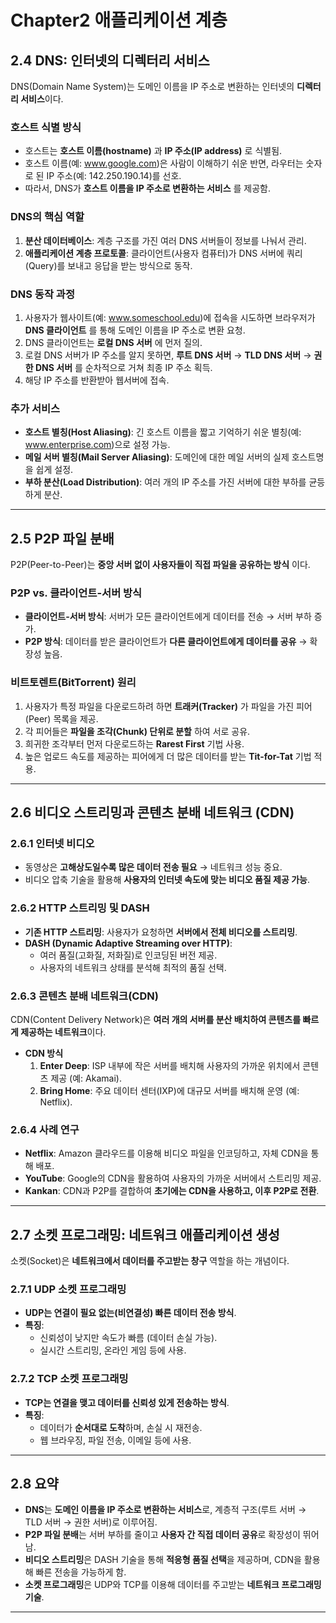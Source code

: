 # Chapter2 애플리케이션 계층

## 2.4 DNS: 인터넷의 디렉터리 서비스

DNS(Domain Name System)는 도메인 이름을 IP 주소로 변환하는 인터넷의 **디렉터리 서비스**이다.

### 호스트 식별 방식

- 호스트는 **호스트 이름(hostname)** 과 **IP 주소(IP address)** 로 식별됨.
- 호스트 이름(예: www.google.com)은 사람이 이해하기 쉬운 반면, 라우터는 숫자로 된 IP 주소(예: 142.250.190.14)를 선호.
- 따라서, DNS가 **호스트 이름을 IP 주소로 변환하는 서비스** 를 제공함.

### DNS의 핵심 역할

1. **분산 데이터베이스**: 계층 구조를 가진 여러 DNS 서버들이 정보를 나눠서 관리.
2. **애플리케이션 계층 프로토콜**: 클라이언트(사용자 컴퓨터)가 DNS 서버에 쿼리(Query)를 보내고 응답을 받는 방식으로 동작.

### DNS 동작 과정

1. 사용자가 웹사이트(예: www.someschool.edu)에 접속을 시도하면 브라우저가 **DNS 클라이언트** 를 통해 도메인 이름을 IP 주소로 변환 요청.
2. DNS 클라이언트는 **로컬 DNS 서버** 에 먼저 질의.
3. 로컬 DNS 서버가 IP 주소를 알지 못하면, **루트 DNS 서버** → **TLD DNS 서버** → **권한 DNS 서버** 를 순차적으로 거쳐 최종 IP 주소 획득.
4. 해당 IP 주소를 반환받아 웹서버에 접속.

### 추가 서비스

- **호스트 별칭(Host Aliasing)**: 긴 호스트 이름을 짧고 기억하기 쉬운 별칭(예: www.enterprise.com)으로 설정 가능.
- **메일 서버 별칭(Mail Server Aliasing)**: 도메인에 대한 메일 서버의 실제 호스트명을 쉽게 설정.
- **부하 분산(Load Distribution)**: 여러 개의 IP 주소를 가진 서버에 대한 부하를 균등하게 분산.

---

## 2.5 P2P 파일 분배

P2P(Peer-to-Peer)는 **중앙 서버 없이 사용자들이 직접 파일을 공유하는 방식** 이다.

### P2P vs. 클라이언트-서버 방식

- **클라이언트-서버 방식**: 서버가 모든 클라이언트에게 데이터를 전송 → 서버 부하 증가.
- **P2P 방식**: 데이터를 받은 클라이언트가 **다른 클라이언트에게 데이터를 공유** → 확장성 높음.

### 비트토렌트(BitTorrent) 원리

1. 사용자가 특정 파일을 다운로드하려 하면 **트래커(Tracker)** 가 파일을 가진 피어(Peer) 목록을 제공.
2. 각 피어들은 **파일을 조각(Chunk) 단위로 분할** 하여 서로 공유.
3. 희귀한 조각부터 먼저 다운로드하는 **Rarest First** 기법 사용.
4. 높은 업로드 속도를 제공하는 피어에게 더 많은 데이터를 받는 **Tit-for-Tat** 기법 적용.

---

## 2.6 비디오 스트리밍과 콘텐츠 분배 네트워크 (CDN)

### 2.6.1 인터넷 비디오

- 동영상은 **고해상도일수록 많은 데이터 전송 필요** → 네트워크 성능 중요.
- 비디오 압축 기술을 활용해 **사용자의 인터넷 속도에 맞는 비디오 품질 제공 가능**.

### 2.6.2 HTTP 스트리밍 및 DASH

- **기존 HTTP 스트리밍**: 사용자가 요청하면 **서버에서 전체 비디오를 스트리밍**.
- **DASH (Dynamic Adaptive Streaming over HTTP)**:
  - 여러 품질(고화질, 저화질)로 인코딩된 버전 제공.
  - 사용자의 네트워크 상태를 분석해 최적의 품질 선택.

### 2.6.3 콘텐츠 분배 네트워크(CDN)

CDN(Content Delivery Network)은 **여러 개의 서버를 분산 배치하여 콘텐츠를 빠르게 제공하는 네트워크**이다.

- **CDN 방식**
  1. **Enter Deep**: ISP 내부에 작은 서버를 배치해 사용자의 가까운 위치에서 콘텐츠 제공 (예: Akamai).
  2. **Bring Home**: 주요 데이터 센터(IXP)에 대규모 서버를 배치해 운영 (예: Netflix).

### 2.6.4 사례 연구

- **Netflix**: Amazon 클라우드를 이용해 비디오 파일을 인코딩하고, 자체 CDN을 통해 배포.
- **YouTube**: Google의 CDN을 활용하여 사용자의 가까운 서버에서 스트리밍 제공.
- **Kankan**: CDN과 P2P를 결합하여 **초기에는 CDN을 사용하고, 이후 P2P로 전환**.

---

## 2.7 소켓 프로그래밍: 네트워크 애플리케이션 생성

소켓(Socket)은 **네트워크에서 데이터를 주고받는 창구** 역할을 하는 개념이다.

### 2.7.1 UDP 소켓 프로그래밍

- **UDP는 연결이 필요 없는(비연결성) 빠른 데이터 전송 방식**.
- **특징**:
  - 신뢰성이 낮지만 속도가 빠름 (데이터 손실 가능).
  - 실시간 스트리밍, 온라인 게임 등에 사용.

### 2.7.2 TCP 소켓 프로그래밍

- **TCP는 연결을 맺고 데이터를 신뢰성 있게 전송하는 방식**.
- **특징**:
  - 데이터가 **순서대로 도착**하며, 손실 시 재전송.
  - 웹 브라우징, 파일 전송, 이메일 등에 사용.

---

## 2.8 요약

- **DNS**는 **도메인 이름을 IP 주소로 변환하는 서비스**로, 계층적 구조(루트 서버 → TLD 서버 → 권한 서버)로 이루어짐.
- **P2P 파일 분배**는 서버 부하를 줄이고 **사용자 간 직접 데이터 공유**로 확장성이 뛰어남.
- **비디오 스트리밍**은 DASH 기술을 통해 **적응형 품질 선택**을 제공하며, CDN을 활용해 빠른 전송을 가능하게 함.
- **소켓 프로그래밍**은 UDP와 TCP를 이용해 데이터를 주고받는 **네트워크 프로그래밍 기술**.

---
